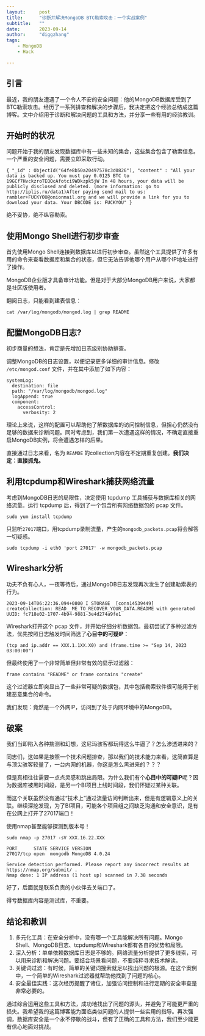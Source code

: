 ```yaml
---
layout:     post
title:      "诊断并解决MongoDB BTC勒索攻击：一个实战案例"
subtitle:   ""
date:       2023-09-14
author:     "diggzhang"
tags:
    - MongoDB
    - Hack

---
```



## 引言

最近，我的朋友遭遇了一个令人不安的安全问题：他的MongoDB数据库受到了BTC勒索攻击。经历了一系列排查和解决的步骤后，我决定把这个经验总结成这篇博客。文中介绍用于诊断和解决问题的工具和方法，并分享一些有用的经验教训。


## 开始时的状况

问题开始于我的朋友发现数据库中有一些未知的集合，这些集合包含了勒索信息。一个严重的安全问题，需要立即采取行动。


```
{ "_id" : ObjectId("64fe8b50a20497578c3d0826"), "content" : "All your data is backed up. You must pay 0.0125 BTC to 19GCf7HvckzroTEQQcAfotci9WDkzpk5jW In 48 hours, your data will be publicly disclosed and deleted. (more information: go to http://iplis.ru/data1)After paying send mail to us: rambler+FUCKYOU@onionmail.org and we will provide a link for you to download your data. Your DBCODE is: FUCKYOU" }
```

绝不妥协，绝不纵容勒索。

## 使用Mongo Shell进行初步审查

首先使用Mongo Shell连接到数据库以进行初步审查。虽然这个工具提供了许多有用的命令来查看数据库和集合的状态，但它无法告诉他哪个用户从哪个IP地址进行了操作。

MongoDB企业版才具备审计功能。但是对于大部分MongoDB用户来说，大家都是社区版使用者。


翻阅日志，只能看到建表信息：

```
cat /var/log/mongodb/mongod.log | grep README
```


## 配置MongoDB日志?

初步商量的想法，肯定是先增加日志级别协助排查。

调整MongoDB的日志设置，以便记录更多详细的审计信息。修改 `/etc/mongod.conf` 文件，并在其中添加了如下内容：

```
systemLog:
  destination: file
  path: "/var/log/mongodb/mongod.log"
  logAppend: true
  component:
    accessControl:
      verbosity: 2
```     
      
理论上来说，这样的配置可以帮助他了解数据库的访问控制信息，但担心仍然没有足够的数据来诊断问题。同时考虑到，我们第一次遭遇这样的情况，不确定直接重启MongoDB实例，将会遭遇怎样的后果。


直接通过日志来看，名为 `REAMDE` 的collection内容在不定期重复创建。**我们决定：直接抓鬼。**

## 利用tcpdump和Wireshark捕获网络流量

考虑到MongoDB日志的局限性，决定使用 tcpdump 工具捕获与数据库相关的网络流量。运行 tcpdump 后，得到了一个包含所有网络数据包的 pcap 文件。

```
sudo yum install tcpdump
```

只监听`27017`端口，用tcpdump录制流量，产生的`mongodb_packets.pcap`将会解答一切疑惑。

```
sudo tcpdump -i eth0 'port 27017' -w mongodb_packets.pcap
```


## Wireshark分析

功夫不负有心人，一夜等待后，通过MongoDB日志发现再次发生了创建勒索表的行为。

```
2023-09-14T06:22:36.094+0800 I STORAGE  [conn14539449] createCollection: READ__ME_TO_RECOVER_YOUR_DATA.README with generated UUID: fc718e02-1707-4b94-9881-3e4d274a9fe1
```

Wireshark打开这个 pcap 文件，并开始仔细分析数据包。最初尝试了多种过滤方法，优先按照日志触发时间筛选了**心目中的可疑IP**：

```
(tcp and ip.addr == XXX.1.1XX.X0) and (frame.time >= "Sep 14, 2023 03:00:00")

```


但最终使用了一个非常简单但非常有效的显示过滤器：

```
frame contains "README" or frame contains "create"
```

这个过滤器立即突显出了一些非常可疑的数据包，其中包括勒索软件很可能用于创建恶意集合的命令。

我们发现：竟然是一个外网IP，访问到了处于内网环境中的MongoDB。


## 破案


我们当即陷入各种揣测和幻想，这尼玛骇客都玩得这么牛逼了？怎么渗透进来的？

同志们，这如果是按照一个技术问题排查，那以我们的技术能力来看，这简直算是与顶尖骇客较量了，一台内网的机器，你这是怎么黑进来的？？？

但是真相往往需要一点点灵感和跳出局限。为什么我们有个**心目中的可疑IP**呢？因为数据库被黑时间段，是另一个BI项目上线时间段，我们怀疑过某种关联。

而这个关联虽然没有通过“技术上”通过流量访问判断出来，但是有逻辑意义上的关联。继续深挖发现，为了BI项目，可能各个项目组之间缺乏沟通和安全意识，是有在公网上打开了27017端口！

使用nmap甚至能够探测到版本号！

```
sudo nmap -p 27017 -sV XXX.16.22.XXX

PORT      STATE SERVICE VERSION
27017/tcp open  mongodb MongoDB 4.0.24

Service detection performed. Please report any incorrect results at https://nmap.org/submit/ .
Nmap done: 1 IP address (1 host up) scanned in 7.38 seconds
```

好了，后面就是联系负责的小伙伴去关端口了。

得亏数据库内容是测试库，不重要。

## 结论和教训

1. 多元化工具：在安全分析中，没有哪一个工具能解决所有问题。Mongo Shell、MongoDB日志、tcpdump和Wireshark都有各自的优势和局限。
2. 深入分析：单单依赖数据库日志是不够的。网络流量分析提供了更多线索，可以用来诊断和解决问题。要结合场景看问题，不要纯粹寻求技术解读。
3. 关键词过滤：有时候，简单的关键词搜索就足以找出问题的根源。在这个案例中，一个简单的Wireshark过滤器就帮助他找到了问题的核心。
4. 安全最佳实践：这次经历提醒了诸位，加强访问控制和进行定期的安全审查是非常必要的。

通过综合运用这些工具和方法，成功地找出了问题的源头，并避免了可能更严重的损失。我希望我的这篇博客能为面临类似问题的人提供一些实用的指导。再次强调，数据库安全是一个永不停歇的战斗，但有了正确的工具和方法，我们至少能更有信心地面对挑战。